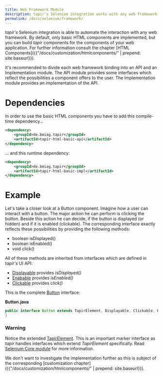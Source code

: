 ```yaml
---
title: Web Framework Module
description: tapir's Selenium integration works with any web framework. You can build testing components which reflect the components of your Application under Test.
permalink: /docs/selenium/framework/
---
```

<i>tapir's</i> Selenium integration is able to automate the interaction with
any web framework. By default, only basic HTML components are
implemented, but you can build <i>tapir</i> components for the components of
your web application. For further information consult the chapter [HTML
Components]({{"/docs/customization/htmlcomponents/" | prepend: site.baseurl}}).

It's recommended to divide each web framework binding into an API and an
Implementation module. The API module provides some interfaces which
reflect the possibilities a component offers to the user. The
Implementation module provides an implementation of the API.

# Dependencies

In order to use the basic HTML components you have to add this
compile-time dependency...

``` xml
<dependency>
    <groupId>de.bmiag.tapir</groupId>
    <artifactId>tapir-html-basic-api</artifactId>
</dependency>
```

... and this runtime dependency:

``` xml
<dependency>
    <groupId>de.bmiag.tapir</groupId>
    <artifactId>tapir-html-basic-impl</artifactId>
</dependency>
```

# Example

Let's take a closer look at a Button component. Imagine how a user can
interact with a button. The major action he can perform is clicking the
button. Beside this action he can decide, if the button is displayed (or
hidden) and if it is enabled (clickable). The corresponding interface
exactly reflects these possibilities by providing the following methods:

-   boolean isDisplayed()
-   boolean isEnabled()
-   void click()

All of these methods are inherited from interfaces which are defined in
<i>tapir's</i> UI API:

-   [Displayable](https://psbm-mvnrepo-p.intranet.kiel.bmiag.de/tapir/latest/apidocs/de/bmiag/tapir/ui/api/Displayable.html)
    provides *isDisplayed()*
-   [Enabable](https://psbm-mvnrepo-p.intranet.kiel.bmiag.de/tapir/latest/apidocs/de/bmiag/tapir/ui/api/Enabable.html)
    provides *isEnabled()*
-   [Clickable](https://psbm-mvnrepo-p.intranet.kiel.bmiag.de/tapir/latest/apidocs/de/bmiag/tapir/ui/api/Clickable.html)
    provides *click()*

This is the complete
[Button](https://psbm-mvnrepo-p.intranet.kiel.bmiag.de/tapir/latest/apidocs/de/bmiag/tapir/htmlbasic/api/Button.html)
interface:

**Button.java**

``` java
public interface Button extends TapirElement, Displayable, Clickable, Enabable {
}

```
<div class="panel panel-warning">
  <div class="panel-heading">
    <h3 class="panel-title"><span class="fa fa-warning"></span> Warning</h3>
  </div>
  <div class="panel-body">
  Notice the extended
  <a href="https://psbm-mvnrepo-p.intranet.kiel.bmiag.de/tapir/latest/apidocs/de/bmiag/tapir/ui/api/TapirElement.html">TapirElement</a>.
  This is an important marker interface as <i>tapir</i> handles interfaces which
  extend <i>TapirElement</i> specifically. Read <a href="{{"/docs/selenium/core/" | prepend: site.baseurl}}">Selenium Core
  module</a> for more information.
  </div>
</div>

We don't want to investigate the implementation further as this is
subject of the corresponding [customization chapter]({{"/docs/customization/htmlcomponents/" | prepend: site.baseurl}}).
